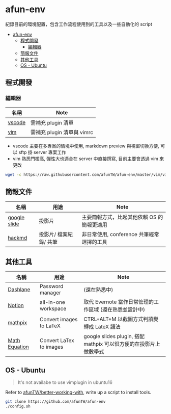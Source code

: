 # afun-env

紀錄目前的環境配置，包含工作流程使用到的工具以及一些自動化的 script

- [afun-env](#afun-env)
  - [程式開發](#%E7%A8%8B%E5%BC%8F%E9%96%8B%E7%99%BC)
    - [編輯器](#%E7%B7%A8%E8%BC%AF%E5%99%A8)
  - [簡報文件](#%E7%B0%A1%E5%A0%B1%E6%96%87%E4%BB%B6)
  - [其他工具](#%E5%85%B6%E4%BB%96%E5%B7%A5%E5%85%B7)
  - [OS - Ubuntu](#OS---Ubuntu)

## 程式開發

### 編輯器

| 名稱 | Note |
| ----- | ----- |
| [vscode](https://code.visualstudio.com/) | 需補充 plugin 清單 |
| [vim](https://www.vim.org/) | 需補充 plugin 清單與 vimrc |

- vscode 主要在多專案的情境中使用, markdown preview 與視窗切換方便, 可以 sftp 掛 server 專案工作
- vim 熟悉門檻高, 彈性大也適合在 server 中直接撰寫, 目前主要會透過 vim 來更改

```sh
wget -c https://raw.githubusercontent.com/afunTW/afun-env/master/vim/vimrc -O ~/.vimrc
```

## 簡報文件

| 名稱 | 用途 | Note |
| ----- | ----- | ----- |
| [google slide](https://www.google.com/intl/zh-TW_tw/slides/about/) | 投影片 | 主要簡報方式，比起其他依賴 OS 的簡報更適用 |
| [hackmd](https://hackmd.io/) | 投影片/ 檔案紀錄/ 共筆 | 非日常使用, conference 共筆經常選擇的工具 |

## 其他工具

| 名稱 | 用途 | Note |
| ----- | ----- | ----- |
| [Dashlane](https://www.dashlane.com/) | Password manager | (還在熟悉中) |
| [Notion](https://www.notion.so/) | all-in-one workspace | 取代 Evernote 當作日常管理的工作區域 (還在熟悉並設計中) |
| [mathpix](https://mathpix.com/) | Convert images to LaTeX | CTRL+ALT+M 以截圖方式判讀變轉成 LateX 語法 |
| [Math Equation](https://chrome.google.com/webstore/detail/math-equations/edbiogkpgmbdkmgmdcdmgminoahbcdml) | Convert LaTex to images | google slides plugin, 搭配 mathpix 可以很方便的在投影片上做數學式 |

## OS - Ubuntu

> It's not availabe to use vimplugin in ubuntu16

Refer to [afunTW/better-working-with](https://github.com/afunTW/better-working-with), write up a script to install tools.

```sh
git clone https://github.com/afunTW/afun-env
./config.sh
```
